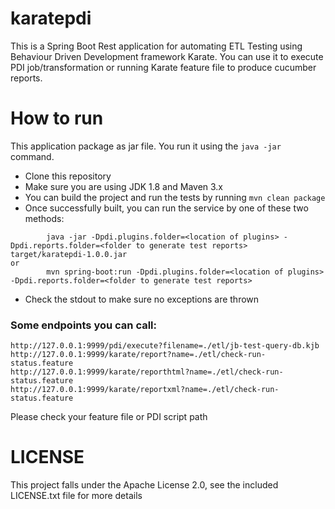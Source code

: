 # karatepdi

This is a Spring Boot Rest application for automating ETL Testing using Behaviour Driven Development framework Karate. You can use it to execute PDI job/transformation or running Karate feature file to produce cucumber reports.  

# How to run

This application package as jar file. You run it using the ```java -jar``` command. 

* Clone this repository 
* Make sure you are using JDK 1.8 and Maven 3.x
* You can build the project and run the tests by running ```mvn clean package```
* Once successfully built, you can run the service by one of these two methods:
```
        java -jar -Dpdi.plugins.folder=<location of plugins> -Dpdi.reports.folder=<folder to generate test reports> target/karatepdi-1.0.0.jar
or
        mvn spring-boot:run -Dpdi.plugins.folder=<location of plugins> -Dpdi.reports.folder=<folder to generate test reports> 
```
* Check the stdout to make sure no exceptions are thrown


### Some endpoints you can call:

```
http://127.0.0.1:9999/pdi/execute?filename=./etl/jb-test-query-db.kjb
http://127.0.0.1:9999/karate/report?name=./etl/check-run-status.feature
http://127.0.0.1:9999/karate/reporthtml?name=./etl/check-run-status.feature
http://127.0.0.1:9999/karate/reportxml?name=./etl/check-run-status.feature
```
Please check your feature file or PDI script path

# LICENSE

This project falls under the Apache License 2.0, see the included LICENSE.txt file for more details
